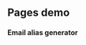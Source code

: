 ## Pages demo

#### Email alias generator



<div id="text"></div>

<script>
document.getElementById("text").innerHTML = "Text added by JavaScript code";
</script>
